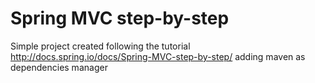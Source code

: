 # Spring MVC step-by-step

Simple project created following the tutorial http://docs.spring.io/docs/Spring-MVC-step-by-step/ adding maven as dependencies manager
